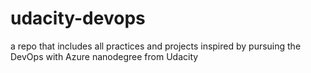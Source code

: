# udacity-devops
a repo that includes all practices and projects inspired by pursuing the DevOps with Azure nanodegree from Udacity
